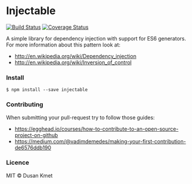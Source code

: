 # Injectable

[![Build Status](https://travis-ci.org/dkMorlok/node-injectable.svg?branch=master)](https://travis-ci.org/dkMorlok/node-injectable)
[![Coverage Status](https://coveralls.io/repos/github/dkMorlok/node-injectable/badge.svg)](https://coveralls.io/github/dkMorlok/node-injectable)

A simple library for dependency injection with support for ES6 generators. For more information about this pattern look at:
* http://en.wikipedia.org/wiki/Dependency_injection
* http://en.wikipedia.org/wiki/Inversion_of_control


### Install

`$ npm install --save injectable`


### Contributing

When submitting your pull-request try to follow those guides:
* https://egghead.io/courses/how-to-contribute-to-an-open-source-project-on-github
* https://medium.com/@vadimdemedes/making-your-first-contribution-de6576ddb190


### Licence

MIT © Dusan Kmet
